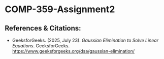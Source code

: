 # **COMP-359-Assignment2**
## **References & Citations:**

- GeeksforGeeks. (2025, July 23). *Gaussian Elimination to Solve Linear Equations*. GeeksforGeeks. https://www.geeksforgeeks.org/dsa/gaussian-elimination/ 
